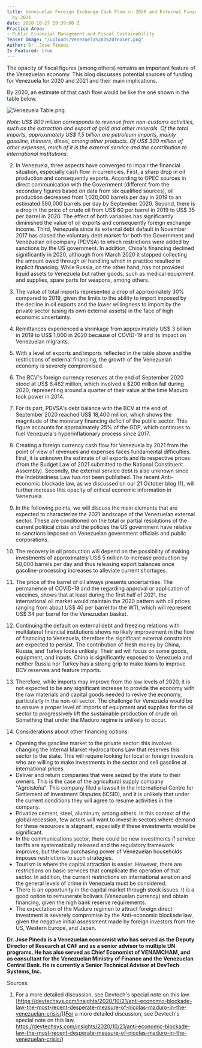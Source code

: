 ```yaml
---
title: Venezuelan Foreign Exchange Cash Flow in 2020 and External Financing Possibilities
  by 2021
date: 2020-10-27 19:39:00 Z
Practice Area:
- Public Financial Management and Fiscal Sustainability
Teaser Image: "/uploads/Venezuela%203%20teaser.png"
Author: Dr. Jose Pineda
Is Featured: true
---
```


The opacity of fiscal figures (among others) remains an important feature of the Venezuelan economy. This blog discusses potential sources of funding for Venezuela for 2020 and 2021 and their main implications.

By 2020, an estimate of that cash flow would be like the one shown in the table below.

![Venezuela Table.png](/uploads/Venezuela%20Table.png)

*Note: US$ 800 million corresponds to revenue from non-customs activities, such as the extraction and export of gold and other minerals. Of the total imports, approximately US$ 1.5 billion are petroleum imports, mainly gasoline, thinners, diesel, among other products. Of US$ 300 million of other expenses, much of it is the external service and the contribution to international institutions.*

2. In Venezuela, three aspects have converged to impair the financial situation, especially cash flow in currencies. First, a sharp drop in oil production and consequently exports.  According to OPEC sources in direct communication with the Government (different from the secondary figures based on data from six qualified sources), oil production decreased from 1,020,000 barrels per day in 2019 to an estimated 590,000 barrels per day by September 2020. Second, there is a drop in the price of crude oil from US$ 60 per barrel in 2019 to US$ 35 per barrel in 2020. The effect of both variables has significantly diminished the value of oil exports and consequently foreign exchange income. Third, Venezuela since its external debt default in November 2017 has closed the voluntary debt market for both the Government and Venezuelan oil company (PDVSA) to which restrictions were added by sanctions by the US government. In addition, China's financing declined significantly in 2020, although from March 2020 it stopped collecting the amount owed through oil handling which in practice resulted in implicit financing. While Russia, on the other hand, has not provided liquid assets to Venezuela but rather goods, such as medical equipment and supplies, spare parts for weapons, among others.

3. The value of total imports represented a drop of approximately 30% compared to 2019, given the limits to the ability to import imposed by the decline in oil exports and the lower willingness to import by the private sector (using its own external assets) in the face of high economic uncertainty.

4. Remittances experienced a shrinkage from approximately US$ 3 billion in 2019 to US$ 1,000 in 2020 because of COVID-19 and its impact on Venezuelan migrants.

5. With a level of exports and imports reflected in the table above and the restrictions of external financing, the growth of the Venezuelan economy is severely compromised.

6. The BCV's foreign currency reserves at the end of September 2020 stood at US$ 6,462 million, which involved a $200 million fall during 2020, representing around a quarter of their value at the time Maduro took power in 2014.

7. For its part, PDVSA's debt balance with the BCV at the end of September 2020 reached US$ 18,400 million, which shows the magnitude of the monetary financing deficit of the public sector. This figure accounts for approximately 25% of the GDP, which continues to fuel Venezuela's hyperinflationary process since 2017.

8. Creating a foreign currency cash flow for Venezuela by 2021 from the point of view of revenues and expenses faces fundamental difficulties. First, it is unknown the estimate of oil exports and its respective prices (from the Budget Law of 2021 submitted to the National Constituent Assembly). Secondly, the external service debt is also unknown since the Indebtedness Law has not been published. The recent Anti-economic blockade law, as we discussed on our 21 October blog (1), will further increase this opacity of critical economic information in Venezuela.

9. In the following points, we will discuss the main elements that are expected to characterize the 2021 landscape of the Venezuelan external sector. These are conditioned on the total or partial resolutions of the current political crisis and the policies the US government have relative to sanctions imposed on Venezuelan government officials and public corporations.

10. The recovery in oil production will depend on the possibility of making investments of approximately US$ 5 million to increase production by 50,000 barrels per day and thus releasing export balances once gasoline-processing increases to alleviate current shortages.  

11. The price of the barrel of oil always presents uncertainties. The permanence of COVID-19 and the regarding approval or application of vaccines, shows that at least during the first half of 2021, the international oil market would maintain the 2020 pattern with oil prices ranging from about US$ 40 per barrel for the WTI, which will represent US$ 34 per barrel for the Venezuelan basket.  

12. Continuing the default on external debt and freezing relations with multilateral financial institutions shows no likely improvement in the flow of financing to Venezuela, therefore the significant external constraints are expected to persist. The contribution of fresh money by China, Russia, and Turkey looks unlikely. Their aid will focus on some goods, equipment, and inputs. China is significantly exposed to Venezuela and neither Russia nor Turkey has a strong grip to make loans to improve BCV reserves and feature imports. 

13. Therefore, while imports may improve from the low levels of 2020, it is not expected to be any significant increase to provide the economy with the raw materials and capital goods needed to revive the economy, particularly in the non-oil sector. The challenge for Venezuela would be to ensure a proper level of imports of equipment and supplies for the oil sector to progressively lift the sustainable production of crude oil. Something that under the Maduro regime is unlikely to occur.

14. Considerations about other financing options:

* Opening the gasoline market to the private sector: this involves changing the Internal Market Hydrocarbons Law that reserves this sector to the state. This will require looking for local or foreign investors who are willing to make investments in the sector and sell gasoline at international prices.
* Deliver and return companies that were seized by the state to their owners. This is the case of the agricultural supply company "Agroisleña". This company filed a lawsuit in the International Centre for Settlement of Investment Disputes (ICSID), and it is unlikely that under the current conditions they will agree to resume activities in the company. 
* Privatize cement, steel, aluminum, among others. In this context of the global recession, few actors will want to invest in sectors where demand for these resources is stagnant, especially if these investments would be significant.
* In the communications sector, there could be new investments if service tariffs are systematically released and the regulatory framework improves, but the low purchasing power of Venezuelan households imposes restrictions to such strategies.
* Tourism is where the capital attraction is easier. However, there are restrictions on basic services that complicate the operation of that sector. In addition, the current restrictions on international aviation and the general levels of crime in Venezuela must be considered.
* There is an opportunity in the capital market through stock issues. It is a good option to remunerate bolivars (Venezuelan currency) and obtain financing, given the high bank reserve requirements.
* The expectation of the Maduro regimen to attract foreign direct investment is severely compromise by the Anti-economic blockade law, given the negative initial assessment made by foreign investors from the US, Western Europe, and Japan. 


**Dr. Jose Pineda is a Venezuelan economist who has served as the Deputy Director of Research at CAF and as a senior advisor to multiple UN programs. He has also served as Chief Economist of VENAMCHAM, and as consultant for the Venezuelan Ministry of Finance and the Venezuelan Central Bank. He is currently a Senior Technical Advisor at DevTech Systems, Inc.**


Sources:
1. For a more detailed discussion, see Devtech's special note on this law. [https://devtechsys.com/insights/2020/10/21/anti-economic-blockade-law-the-most-recent-desperate-measure-of-nicolas-maduro-in-the-venezuelan-crisis/](For a more detailed discussion, see Devtech's special note on this law. https://devtechsys.com/insights/2020/10/21/anti-economic-blockade-law-the-most-recent-desperate-measure-of-nicolas-maduro-in-the-venezuelan-crisis/) 